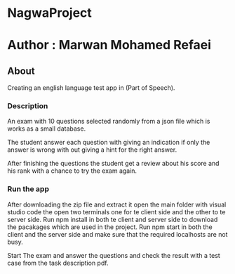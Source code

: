 # NagwaProject
# Author : Marwan Mohamed Refaei 

## About
Creating an english language test app in (Part of Speech).

### Description

An exam with 10 questions selected randomly from a json file which is works as a small database.

The student answer each question with giving an indication if only the answer is wrong with out giving a hint for the right answer.

After finishing the questions the student get a review about his score and his rank with a chance to try the exam again.

### Run the app

After downloading the zip file and extract it 
open the main folder with visual studio code the open two terminals one for te client side and the other to te server side.
Run npm install in both te client and server side to download the pacakages which are used in the project.
Run npm start in both the client and the server side and make sure that the required localhosts are not busy.

Start The exam and answer the questions and check the result with a test case from the task description pdf.
